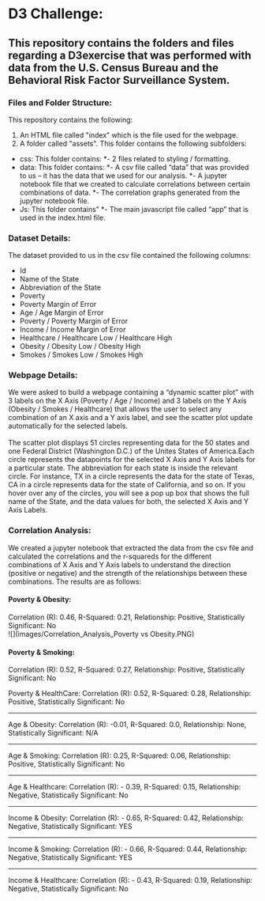 # D3 Challenge:

## This repository contains the folders and files regarding a D3exercise that was performed with data from the U.S. Census Bureau and the Behavioral Risk Factor Surveillance System. 

### Files and Folder Structure:
This repository contains the following:
1.	An HTML file called "index" which is the file used for the webpage.
2.	A folder called "assets". 
This folder contains the following subfolders:
* css: This folder contains:
*- 2 files related to styling / formatting.
* data: This folder contains:
*- A csv file called “data” that was provided to us – it has the data that we used for our analysis. 
*- A jupyter notebook file that we created to calculate correlations between certain combinations of data. 
*- The correlation graphs generated from the jupyter notebook file.
* Js: This folder contains”
*- The main javascript file called “app” that is used in the index.html file.

### Dataset Details:
The dataset provided to us in the csv file contained the following columns:
* Id
* Name of the State
* Abbreviation of the State
* Poverty 
* Poverty Margin of Error
* Age / Age Margin of Error
* Poverty / Poverty Margin of Error
* Income / Income Margin of Error
* Healthcare / Healthcare Low / Healthcare High
* Obesity / Obesity Low / Obesity High
* Smokes / Smokes Low / Smokes High

### Webpage Details:
We were asked to build a webpage containing a “dynamic scatter plot” with 3 labels on the X Axis (Poverty / Age / Income) and 3 labels on the Y Axis (Obesity / Smokes / Healthcare) that allows the user to select any combination of an X axis and a Y axis label, and see the scatter plot update automatically for the selected labels. 
<br>
<br>
The scatter plot displays 51 circles representing data for the 50 states and one Federal District (Washington D.C.) of the Unites States of America.Each circle represents the datapoints for the selected X Axis and Y Axis labels for a particular state. The abbreviation for each state is inside the relevant circle. For instance, TX in a circle represents the data for the state of Texas, CA in a circle represents data for the state of California, and so on. If you hover over any of the circles, you will see a pop up box that shows the full name of the State, and the data values for both, the selected X Axis and Y Axis Labels.

### Correlation Analysis:
We created a jupyter notebook that extracted the data from the csv file and calculated the correlations and the r-squareds for the different combinations of X Axis and Y Axis labels to understand the direction (positive or negative) and the strength of the relationships between these combinations. The results are as follows:
<br>
#### Poverty & Obesity: 
Correlation (R): 0.46,  R-Squared: 0.21,  Relationship: Positive, Statistically Significant: No
<br>
![](images/Correlation_Analysis_Poverty vs Obesity.PNG)
#### Poverty & Smoking:               
Correlation (R): 0.52,  R-Squared: 0.27,  Relationship: Positive, Statistically Significant: No

Poverty & HealthCare: 
Correlation (R): 0.52,  R-Squared: 0.28,  Relationship: Positive, Statistically Significant: No
<hr>
Age & Obesity:
Correlation (R): -0.01,  R-Squared: 0.0,  Relationship: None, Statistically Significant: N/A
<hr>
Age & Smoking:
Correlation (R): 0.25,  R-Squared: 0.06,  Relationship: Positive, Statistically Significant: No
<hr>
Age & Healthcare:
Correlation (R): - 0.39,  R-Squared: 0.15,  Relationship: Negative, Statistically Significant: No
<hr>
Income & Obesity:
Correlation (R): - 0.65,  R-Squared: 0.42,  Relationship: Negative, Statistically Significant: YES
<hr>
Income & Smoking:
Correlation (R): - 0.66,  R-Squared: 0.44,  Relationship: Negative, Statistically Significant: YES
<hr>
Income & Healthcare:
Correlation (R): - 0.43,  R-Squared: 0.19,  Relationship: Negative, Statistically Significant: No

